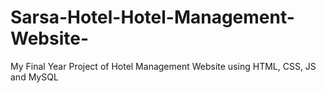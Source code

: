 # Sarsa-Hotel-Hotel-Management-Website-
My Final Year Project of Hotel Management Website using HTML, CSS, JS and MySQL
